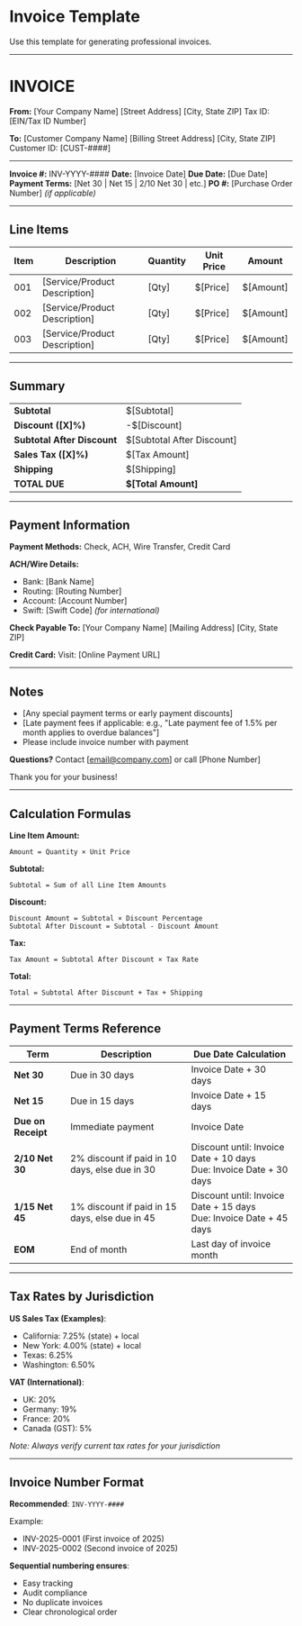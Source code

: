 # Invoice Template

Use this template for generating professional invoices.

---

# INVOICE

**From:**
[Your Company Name]
[Street Address]
[City, State ZIP]
Tax ID: [EIN/Tax ID Number]

**To:**
[Customer Company Name]
[Billing Street Address]
[City, State ZIP]
Customer ID: [CUST-####]

---

**Invoice #:** INV-YYYY-####
**Date:** [Invoice Date]
**Due Date:** [Due Date]
**Payment Terms:** [Net 30 | Net 15 | 2/10 Net 30 | etc.]
**PO #:** [Purchase Order Number] *(if applicable)*

---

## Line Items

| Item | Description | Quantity | Unit Price | Amount |
|------|-------------|----------|------------|--------|
| 001 | [Service/Product Description] | [Qty] | $[Price] | $[Amount] |
| 002 | [Service/Product Description] | [Qty] | $[Price] | $[Amount] |
| 003 | [Service/Product Description] | [Qty] | $[Price] | $[Amount] |

---

## Summary

| | |
|---|---|
| **Subtotal** | $[Subtotal] |
| **Discount ([X]%)** | -$[Discount] |
| **Subtotal After Discount** | $[Subtotal After Discount] |
| **Sales Tax ([X]%)** | $[Tax Amount] |
| **Shipping** | $[Shipping] |
| **TOTAL DUE** | **$[Total Amount]** |

---

## Payment Information

**Payment Methods:** Check, ACH, Wire Transfer, Credit Card

**ACH/Wire Details:**
- Bank: [Bank Name]
- Routing: [Routing Number]
- Account: [Account Number]
- Swift: [Swift Code] *(for international)*

**Check Payable To:**
[Your Company Name]
[Mailing Address]
[City, State ZIP]

**Credit Card:**
Visit: [Online Payment URL]

---

## Notes

- [Any special payment terms or early payment discounts]
- [Late payment fees if applicable: e.g., "Late payment fee of 1.5% per month applies to overdue balances"]
- Please include invoice number with payment

**Questions?** Contact [email@company.com] or call [Phone Number]

Thank you for your business!

---

## Calculation Formulas

**Line Item Amount:**
```
Amount = Quantity × Unit Price
```

**Subtotal:**
```
Subtotal = Sum of all Line Item Amounts
```

**Discount:**
```
Discount Amount = Subtotal × Discount Percentage
Subtotal After Discount = Subtotal - Discount Amount
```

**Tax:**
```
Tax Amount = Subtotal After Discount × Tax Rate
```

**Total:**
```
Total = Subtotal After Discount + Tax + Shipping
```

---

## Payment Terms Reference

| Term | Description | Due Date Calculation |
|------|-------------|---------------------|
| **Net 30** | Due in 30 days | Invoice Date + 30 days |
| **Net 15** | Due in 15 days | Invoice Date + 15 days |
| **Due on Receipt** | Immediate payment | Invoice Date |
| **2/10 Net 30** | 2% discount if paid in 10 days, else due in 30 | Discount until: Invoice Date + 10 days<br>Due: Invoice Date + 30 days |
| **1/15 Net 45** | 1% discount if paid in 15 days, else due in 45 | Discount until: Invoice Date + 15 days<br>Due: Invoice Date + 45 days |
| **EOM** | End of month | Last day of invoice month |

---

## Tax Rates by Jurisdiction

**US Sales Tax (Examples)**:
- California: 7.25% (state) + local
- New York: 4.00% (state) + local
- Texas: 6.25%
- Washington: 6.50%

**VAT (International)**:
- UK: 20%
- Germany: 19%
- France: 20%
- Canada (GST): 5%

*Note: Always verify current tax rates for your jurisdiction*

---

## Invoice Number Format

**Recommended**: `INV-YYYY-####`

Example:
- INV-2025-0001 (First invoice of 2025)
- INV-2025-0002 (Second invoice of 2025)

**Sequential numbering ensures**:
- Easy tracking
- Audit compliance
- No duplicate invoices
- Clear chronological order
